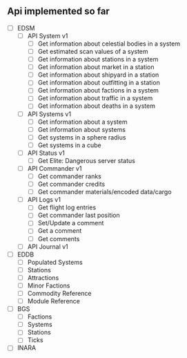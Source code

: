 ## Api implemented so far

- [ ] EDSM
    - [ ] API System v1
        - [ ] Get information about celestial bodies in a system
        - [ ] Get estimated scan values of a system
        - [ ] Get information about stations in a system
        - [ ] Get information about market in a station
        - [ ] Get information about shipyard in a station
        - [ ] Get information about outfitting in a station
        - [ ] Get information about factions in a system
        - [ ] Get information about traffic in a system
        - [ ] Get information about deaths in a system
    - [ ] API Systems v1
        - [ ] Get information about a system
        - [ ] Get information about systems
        - [ ] Get systems in a sphere radius
        - [ ] Get systems in a cube
    - [ ] API Status v1
        - [ ] Get Elite: Dangerous server status
    - [ ] API Commander v1
        - [ ] Get commander ranks
        - [ ] Get commander credits
        - [ ] Get commander materials/encoded data/cargo
    - [ ] API Logs v1
        - [ ] Get flight log entries
        - [ ] Get commander last position
        - [ ] Set/Update a comment
        - [ ] Get a comment
        - [ ] Get comments
    - [ ] API Journal v1
- [ ] EDDB
    - [ ] Populated Systems
    - [ ] Stations
    - [ ] Attractions
    - [ ] Minor Factions
    - [ ] Commodity Reference
    - [ ] Module Reference
- [ ] BGS
    - [ ] Factions
    - [ ] Systems
    - [ ] Stations
    - [ ] Ticks
- [ ] INARA